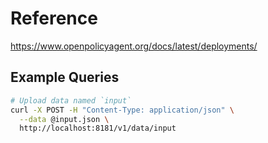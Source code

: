 # Reference

https://www.openpolicyagent.org/docs/latest/deployments/

## Example Queries

```sh
# Upload data named `input`
curl -X POST -H "Content-Type: application/json" \
  --data @input.json \
  http://localhost:8181/v1/data/input
```
